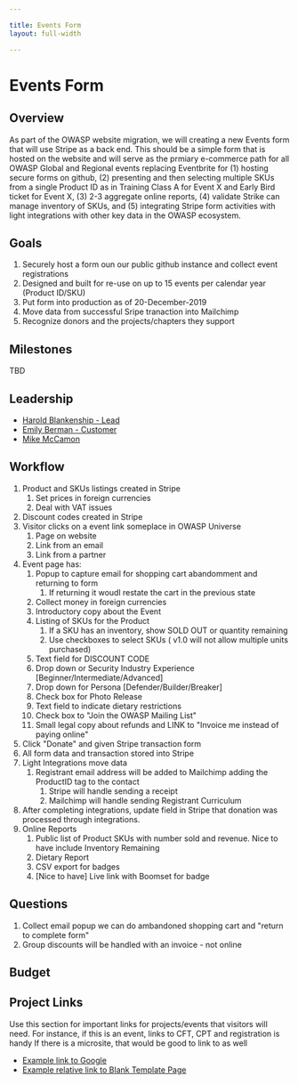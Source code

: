 ```yaml
---

title: Events Form
layout: full-width

---
```


# Events Form

## Overview

As part of the OWASP website migration, we will creating a new Events form that will use Stripe as a back end. This should be a simple form that is hosted on the website and will serve as the prmiary e-commerce path for all OWASP Global and Regional events replacing Eventbrite for (1) hosting secure forms on github, (2) presenting and then selecting multiple SKUs from a single Product ID as in Training Class A for Event X and Early Bird ticket for Event X, (3) 2-3 aggregate online reports, (4) validate Strike can manage inventory of SKUs, and (5) integrating Stripe form activities with light integrations with other key data in the OWASP ecosystem.

## Goals

1. Securely host a form oun our public github instance and collect event registrations
1. Designed and built for re-use on up to 15 events per calendar year (Product ID/SKU)
2. Put form into production as of 20-December-2019
3. Move data from successful Sripe tranaction into Mailchimp
3. Recognize donors and the projects/chapters they support

## Milestones

TBD

## Leadership

* [Harold Blankenship - Lead](mailto:Harold.blankenship@owasp.com?subject=Project:%20Events%20Form)
* [Emily Berman - Customer](mailto:emily.berman@owasp.com?subject=Project:%20Events%20Form)
* [Mike McCamon](mailto:mike.mccamon@owasp.com?subject=Project:%20Events%20Form)

## Workflow
1. Product and SKUs listings created in Stripe
   1. Set prices in foreign currencies
   1. Deal with VAT issues
2. Discount codes created in Stripe
1. Visitor clicks on a event link someplace in OWASP Universe
   1. Page on website
   2. Link from an email
   3. Link from a partner
2. Event page has:
   1. Popup to capture email for shopping cart abandomment and returning to form
      1. If returning it woudl restate the cart in the previous state
   1. Collect money in foreign currencies
   1. Introductory copy about the Event
   1. Listing of SKUs for the Product
      1. If a SKU has an inventory, show SOLD OUT or quantity remaining
      2. Use checkboxes to select SKUs ( v1.0 will not allow multiple units purchased)
   1. Text field for DISCOUNT CODE
   1. Drop down or Security Industry Experience [Beginner/Intermediate/Advanced]
   1. Drop down for Persona [Defender/Builder/Breaker]
   1. Check box for Photo Release
   1. Text field to indicate dietary restrictions
   4. Check box to "Join the OWASP Mailing List"
   4. Small legal copy about refunds and LINK to "Invoice me instead of paying online" 
3. Click "Donate" and given Stripe transaction form
4. All form data and transaction stored into Stripe
5. Light Integrations move data
   1. Registrant email address will be added to Mailchimp adding the ProductID tag to the contact
      1. Stripe will handle sending a receipt
      2. Mailchimp will handle sending Registrant Curriculum
6. After completing integrations, update field in Stripe that donation was processed through integrations.
7. Online Reports
   1. Public list of Product SKUs with number sold and revenue. Nice to have include Inventory Remaining
   2. Dietary Report
   3. CSV export for badges
   4. [Nice to have] Live link with Boomset for badge
   
## Questions
1. Collect email popup we can do ambandoned shopping cart and "return to complete form"
2. Group discounts will be handled with an invoice - not online

## Budget

## Project Links

Use this section for important links for projects/events that visitors will need. For instance, if this is an event, links to CFT, CPT and registration is handy If there is a microsite, that would be good to link to as well 
* [Example link to Google](https://google.com)
* [Example relative link to Blank Template Page](/www--staff/Projects/202001-template)

